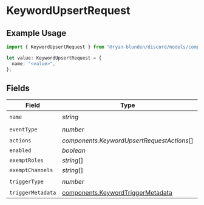 # KeywordUpsertRequest

## Example Usage

```typescript
import { KeywordUpsertRequest } from "@ryan-blunden/discord/models/components";

let value: KeywordUpsertRequest = {
  name: "<value>",
};
```

## Fields

| Field                                                                                  | Type                                                                                   | Required                                                                               | Description                                                                            |
| -------------------------------------------------------------------------------------- | -------------------------------------------------------------------------------------- | -------------------------------------------------------------------------------------- | -------------------------------------------------------------------------------------- |
| `name`                                                                                 | *string*                                                                               | :heavy_check_mark:                                                                     | N/A                                                                                    |
| `eventType`                                                                            | *number*                                                                               | :heavy_check_mark:                                                                     | N/A                                                                                    |
| `actions`                                                                              | *components.KeywordUpsertRequestActions*[]                                             | :heavy_minus_sign:                                                                     | N/A                                                                                    |
| `enabled`                                                                              | *boolean*                                                                              | :heavy_minus_sign:                                                                     | N/A                                                                                    |
| `exemptRoles`                                                                          | *string*[]                                                                             | :heavy_minus_sign:                                                                     | N/A                                                                                    |
| `exemptChannels`                                                                       | *string*[]                                                                             | :heavy_minus_sign:                                                                     | N/A                                                                                    |
| `triggerType`                                                                          | *number*                                                                               | :heavy_check_mark:                                                                     | N/A                                                                                    |
| `triggerMetadata`                                                                      | [components.KeywordTriggerMetadata](../../models/components/keywordtriggermetadata.md) | :heavy_minus_sign:                                                                     | N/A                                                                                    |
